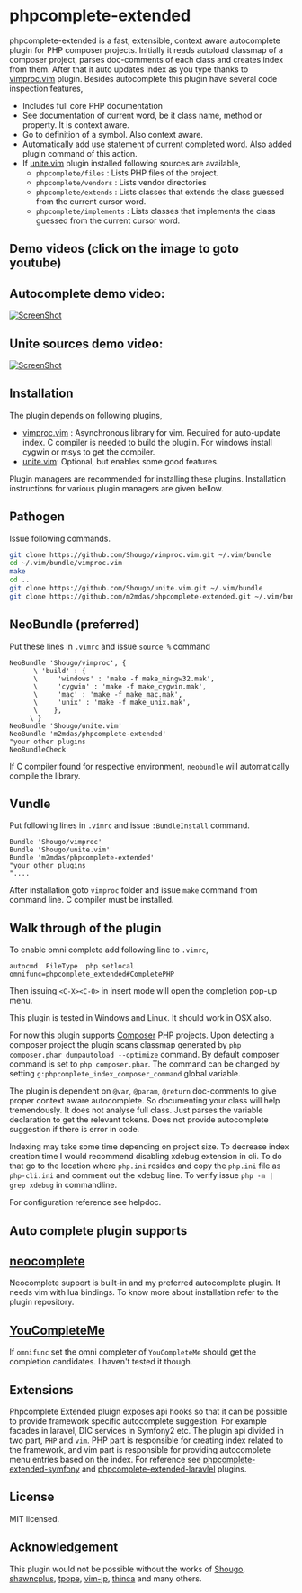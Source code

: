 phpcomplete-extended
====================

phpcomplete-extended is a fast, extensible, context aware autocomplete plugin
for PHP composer projects. Initially it reads autoload classmap of a composer
project, parses doc-comments of each class and creates index from them. After
that it auto updates index as you type thanks to
[vimproc.vim](https://github.com/Shougo/vimproc.vim) plugin. Besides
autocomplete this plugin have several code inspection features,

* Includes full core PHP documentation
* See documentation of current word, be it class name, method or property. It is
  context aware.
* Go to definition of a symbol. Also context aware.
* Automatically add use statement of current completed word. Also added plugin
  command of this action.
* If [unite.vim](https://github.com/Shougo/unite.vim/) plugin installed following sources are available,
    * `phpcomplete/files`           : Lists PHP files of the project.
    * `phpcomplete/vendors`         : Lists vendor directories
    * `phpcomplete/extends`         : Lists classes that extends the class guessed from
      the current cursor word.
    * `phpcomplete/implements`      : Lists classes that implements the class guessed
      from the current cursor word.

Demo videos (click on the image to goto youtube)
-----------------------------------------------
## Autocomplete demo video:

[![ScreenShot](http://img.youtube.com/vi/yZYFKslqkC8/maxresdefault.jpg)](http://www.youtube.com/watch?v=yZYFKslqkC8)

## Unite sources demo video:

[![ScreenShot](http://i1.ytimg.com/vi/Wd5G7QA3OFw/maxresdefault.jpg)](http://www.youtube.com/watch?v=Wd5G7QA3OFw)

Installation
-------------

The plugin depends on following plugins,

*  [vimproc.vim](https://github.com/Shougo/vimproc.vim) : Asynchronous library for vim. Required for auto-update index. C
  compiler is needed to build the plugiin. For windows install cygwin or
  msys to get the compiler.
*  [unite.vim](https://github.com/Shougo/unite.vim/): Optional, but enables some good features.

Plugin managers are recommended for installing these plugins. Installation instructions for
various plugin managers are given bellow.

## Pathogen

Issue following commands.

```sh
git clone https://github.com/Shougo/vimproc.vim.git ~/.vim/bundle
cd ~/.vim/bundle/vimproc.vim
make
cd ..
git clone https://github.com/Shougo/unite.vim.git ~/.vim/bundle
git clone https://github.com/m2mdas/phpcomplete-extended.git ~/.vim/bundle
```

## NeoBundle (preferred)
Put these lines in `.vimrc` and issue `source %` command

```vim
NeoBundle 'Shougo/vimproc', {
      \ 'build' : {
      \     'windows' : 'make -f make_mingw32.mak',
      \     'cygwin' : 'make -f make_cygwin.mak',
      \     'mac' : 'make -f make_mac.mak',
      \     'unix' : 'make -f make_unix.mak',
      \    },
     \ }
NeoBundle 'Shougo/unite.vim'
NeoBundle 'm2mdas/phpcomplete-extended'
"your other plugins
NeoBundleCheck
```

If C compiler found for respective environment, `neobundle` will automatically
compile the library.

## Vundle

Put following lines in `.vimrc` and issue `:BundleInstall` command.
```vim
Bundle 'Shougo/vimproc'
Bundle 'Shougo/unite.vim'
Bundle 'm2mdas/phpcomplete-extended'
"your other plugins
"....
```

After installation goto `vimproc` folder and issue `make` command from command
line. C compiler must be installed.

Walk through of the plugin
-------------------------

To enable omni complete add following line to `.vimrc`,

    autocmd  FileType  php setlocal omnifunc=phpcomplete_extended#CompletePHP

Then issuing `<C-X><C-O>` in insert mode will open the completion pop-up menu.

This plugin is tested in Windows and Linux. It should work in OSX also. 

For now this plugin supports [Composer](http://getcomposer.org/) PHP projects.
Upon detecting a composer project the plugin scans classmap generated by `php
composer.phar dumpautoload --optimize` command. By default composer command is
set to `php composer.phar`. The command can be changed by setting
`g:phpcomplete_index_composer_command` global variable. 

The plugin is dependent on `@var`, `@param`, `@return` doc-comments to give proper context aware
autocomplete. So documenting your class will help tremendously. It does not
analyse full class. Just parses the variable declaration to get the relevant
tokens. Does not provide autocomplete suggestion if there is error in code.

Indexing may take some time depending on project size. To decrease index creation time I
would recommend disabling xdebug extension in cli. To do that go to the location
where `php.ini` resides and copy the `php.ini` file as `php-cli.ini` and comment
out the xdebug line. To verify issue `php -m | grep xdebug` in commandline.

For configuration reference see helpdoc.


Auto complete plugin supports
-----------------------------

## [neocomplete](https://github.com/Shougo/neocomplete.vim)

Neocomplete support is built-in and my preferred autocomplete plugin. It needs
vim with lua bindings. To know more about installation refer to the plugin
repository.

## [YouCompleteMe](https://github.com/Valloric/YouCompleteMe)

If `omnifunc` set the omni completer of `YouCompleteMe` should get the completion
candidates. I haven't tested it though.

Extensions
---------

Phpcomplete Extended pluign exposes api hooks so that it can be possible to
provide framework specific autocomplete suggestion. For example facades in
laravel, DIC services in Symfony2 etc. The plugin api divided in two part, `PHP`
and `vim`. PHP part is responsible for creating index related to the framework, 
and vim part is responsible for providing autocomplete menu entries based on the
index. For reference see
[phpcomplete-extended-symfony](https://github.com/m2mdas/phpcomplete-extended-symfony)
and
[phpcomplete-extended-laravlel](https://github.com/m2mdas/phpcomplete-extended-laravlel) plugins.

License
-------
MIT licensed.

Acknowledgement 
--------------- 

This plugin would not be possible without the works of 
[Shougo](https://github.com/Shougo),
[shawncplus](https://github.com/shawncplus/),
[tpope](https://github.com/tpope/), [vim-jp](https://github.com/vim-jp),
[thinca](https://github.com/thinca) and many others.

